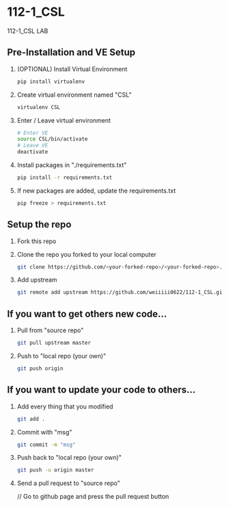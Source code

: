 # 112-1_CSL

112-1_CSL LAB

## Pre-Installation and VE Setup

1. (OPTIONAL) Install Virtual Environment

    ```bash
    pip install virtualenv 
    ```

2. Create virtual environment named "CSL"

    ```bash
    virtualenv CSL
    ```

3. Enter / Leave virtual environment

    ```bash
    # Enter VE
    source CSL/bin/activate
    # Leave VE
    deactivate
    ```

4. Install packages in "./requirements.txt"

    ```bash
    pip install -r requirements.txt
    ```

5. If new packages are added, update the requirements.txt

    ```bash
    pip freeze > requirements.txt
    ```

## Setup the repo

1. Fork this repo

2. Clone the repo you forked to your local computer

    ```bash
    git clone https://github.com/<your-forked-repo>/<your-forked-repo>.git
    ```

3. Add upstream

    ```bash
    git remote add upstream https://github.com/weiiiii0622/112-1_CSL.git
    ```

## If you want to get others new code…

1. Pull from "source repo"

    ```bash
    git pull upstream master
    ```

2. Push to "local repo (your own)"

    ```bash
    git push origin
    ```

## If you want to update your code to others…

1. Add every thing that you modified

    ```bash
    git add .
    ```

2. Commit with "msg"

    ```bash
    git commit -m "msg"
    ```

3. Push back to "local repo (your own)"

    ```bash
    git push -u origin master
    ```

4. Send a pull request to "source repo"

    // Go to github page and press the pull request button


